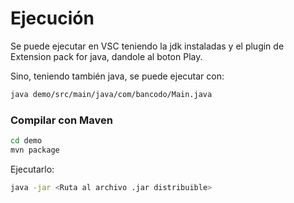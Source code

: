 # Ejecución

Se puede ejecutar en VSC teniendo la jdk instaladas y el plugin de Extension pack for java, dandole al boton Play.

Sino, teniendo también java, se puede ejecutar con:
```bash
java demo/src/main/java/com/bancodo/Main.java
```


### Compilar con Maven


```bash
cd demo
mvn package
```

Ejecutarlo:

```bash
java -jar <Ruta al archivo .jar distribuible>
```